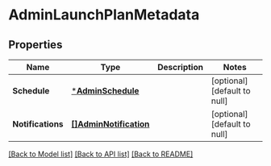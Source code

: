 # AdminLaunchPlanMetadata

## Properties
Name | Type | Description | Notes
------------ | ------------- | ------------- | -------------
**Schedule** | [***AdminSchedule**](adminSchedule.md) |  | [optional] [default to null]
**Notifications** | [**[]AdminNotification**](adminNotification.md) |  | [optional] [default to null]

[[Back to Model list]](../README.md#documentation-for-models) [[Back to API list]](../README.md#documentation-for-api-endpoints) [[Back to README]](../README.md)



